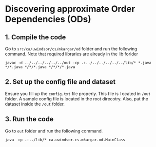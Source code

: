 # Discovering approximate Order Dependencies (ODs)

## 1. Compile the code

Go to `src/ca/uwindsor/cs/mkargar/od` folder and run the following command. Note that required libraries are already in the lib forlder 

```
javac -d ../../../../../../out -cp .:../../../../../../lib/* *.java */*.java */*/*.java */*/*/*.java
```

## 2. Set up the config file and dataset

Ensure you fill up the `config.txt` file properly. This file is l
ocated in `/out` folder. A sample config file is located in the root 
direcotry. Also, put the dataset inside the `/out` folder.

## 3. Run the code

Go to `out` folder and run the following command.

```
java -cp .:../lib/* ca.uwindsor.cs.mkargar.od.MainClass
```

